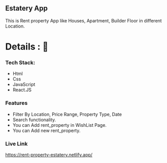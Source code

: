 ## Estatery App

This is Rent property App like Houses, Apartment, Builder Floor in different Location. 

# Details : 🔭

### Tech Stack:

* Html
* Css
* JavaScript
* React.JS

### Features

* Filter By Location, Price Range, Property Type, Date 
* Search functionality. 
* You can Add rent_property in WishList Page.
* You can Add new rent_property.

### Live Link

https://rent-property-estatery.netlify.app/
